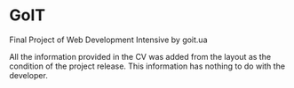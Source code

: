 # GoIT
Final Project of Web Development Intensive by goit.ua

All the information provided in the CV was added from the layout as the condition of the project release. This information has nothing to do with the developer.
